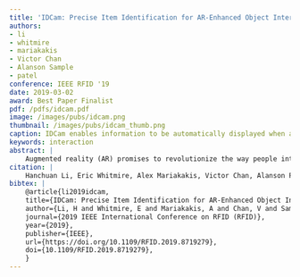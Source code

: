 ```yaml
---
title: 'IDCam: Precise Item Identification for AR-Enhanced Object Interactions'
authors:
- li
- whitmire
- mariakakis
- Victor Chan
- Alanson Sample
- patel
conference: IEEE RFID '19
date: 2019-03-02
award: Best Paper Finalist
pdf: /pdfs/idcam.pdf
image: /images/pubs/idcam.png
thumbnail: /images/pubs/idcam_thumb.png
caption: IDCam enables information to be automatically displayed when acustomer wearing an AR headset interacts with a product
keywords: interaction
abstract: |
    Augmented reality (AR) promises to revolutionize the way people interact with their surroundings by seamlessly overlaying virtual information onto the physical world. To improve the quality of such information, AR systems need to identify the object with which the user is interacting. AR systems today heavily rely on computer vision for object identification; however, state-of-the-art computer vision systems can only identify the general object categories, rather than their precise identity. In this work, we propose IDCam, a system that fuses RFID and computer vision for precise item identification in AR object-oriented interactions. IDCam simultaneously tracks users' hands using a depth camera and generates motion traces for RFID-tagged objects. The system then correlates traces from vision and RFID to match item identities with user interactions. We tested our system through a simulated retail scenario where 5 participants interacted with a clothing rack simultaneously. In our evaluation study deployed in a lab environment, IDCam identified item interactions with an accuracy of 82.0% within 2 seconds. 
citation: |
    Hanchuan Li, Eric Whitmire, Alex Mariakakis, Victor Chan, Alanson P. Sample, and Shwetak N. Patel. "IDCam: Precise Item Identification for AR Enhanced Object Interactions." In 2019 IEEE International Conference on RFID (RFID), pp. 1-7. IEEE, 2019.
bibtex: |
    @article{li2019idcam,
    title={IDCam: Precise Item Identification for AR-Enhanced Object Interactions},
    author={Li, H and Whitmire, E and Mariakakis, A and Chan, V and Sample, A and Patel, S},
    journal={2019 IEEE International Conference on RFID (RFID)},
    year={2019},
    publisher={IEEE},
    url={https://doi.org/10.1109/RFID.2019.8719279},
    doi={10.1109/RFID.2019.8719279},
    }  
---
```

